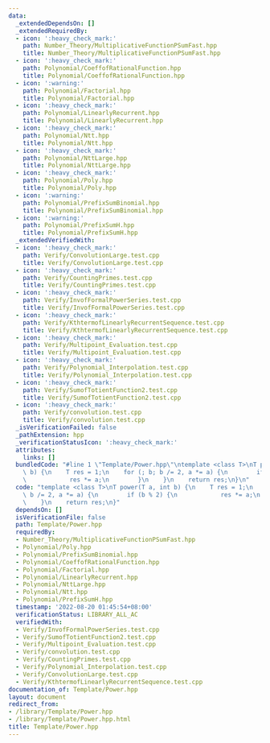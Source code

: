 ```yaml
---
data:
  _extendedDependsOn: []
  _extendedRequiredBy:
  - icon: ':heavy_check_mark:'
    path: Number_Theory/MultiplicativeFunctionPSumFast.hpp
    title: Number_Theory/MultiplicativeFunctionPSumFast.hpp
  - icon: ':heavy_check_mark:'
    path: Polynomial/CoeffofRationalFunction.hpp
    title: Polynomial/CoeffofRationalFunction.hpp
  - icon: ':warning:'
    path: Polynomial/Factorial.hpp
    title: Polynomial/Factorial.hpp
  - icon: ':heavy_check_mark:'
    path: Polynomial/LinearlyRecurrent.hpp
    title: Polynomial/LinearlyRecurrent.hpp
  - icon: ':heavy_check_mark:'
    path: Polynomial/Ntt.hpp
    title: Polynomial/Ntt.hpp
  - icon: ':heavy_check_mark:'
    path: Polynomial/NttLarge.hpp
    title: Polynomial/NttLarge.hpp
  - icon: ':heavy_check_mark:'
    path: Polynomial/Poly.hpp
    title: Polynomial/Poly.hpp
  - icon: ':warning:'
    path: Polynomial/PrefixSumBinomial.hpp
    title: Polynomial/PrefixSumBinomial.hpp
  - icon: ':warning:'
    path: Polynomial/PrefixSumH.hpp
    title: Polynomial/PrefixSumH.hpp
  _extendedVerifiedWith:
  - icon: ':heavy_check_mark:'
    path: Verify/ConvolutionLarge.test.cpp
    title: Verify/ConvolutionLarge.test.cpp
  - icon: ':heavy_check_mark:'
    path: Verify/CountingPrimes.test.cpp
    title: Verify/CountingPrimes.test.cpp
  - icon: ':heavy_check_mark:'
    path: Verify/InvofFormalPowerSeries.test.cpp
    title: Verify/InvofFormalPowerSeries.test.cpp
  - icon: ':heavy_check_mark:'
    path: Verify/KthtermofLinearlyRecurrentSequence.test.cpp
    title: Verify/KthtermofLinearlyRecurrentSequence.test.cpp
  - icon: ':heavy_check_mark:'
    path: Verify/Multipoint_Evaluation.test.cpp
    title: Verify/Multipoint_Evaluation.test.cpp
  - icon: ':heavy_check_mark:'
    path: Verify/Polynomial_Interpolation.test.cpp
    title: Verify/Polynomial_Interpolation.test.cpp
  - icon: ':heavy_check_mark:'
    path: Verify/SumofTotientFunction2.test.cpp
    title: Verify/SumofTotientFunction2.test.cpp
  - icon: ':heavy_check_mark:'
    path: Verify/convolution.test.cpp
    title: Verify/convolution.test.cpp
  _isVerificationFailed: false
  _pathExtension: hpp
  _verificationStatusIcon: ':heavy_check_mark:'
  attributes:
    links: []
  bundledCode: "#line 1 \"Template/Power.hpp\"\ntemplate <class T>\nT power(T a, int\
    \ b) {\n    T res = 1;\n    for (; b; b /= 2, a *= a) {\n        if (b % 2) {\n\
    \            res *= a;\n        }\n    }\n    return res;\n}\n"
  code: "template <class T>\nT power(T a, int b) {\n    T res = 1;\n    for (; b;\
    \ b /= 2, a *= a) {\n        if (b % 2) {\n            res *= a;\n        }\n\
    \    }\n    return res;\n}"
  dependsOn: []
  isVerificationFile: false
  path: Template/Power.hpp
  requiredBy:
  - Number_Theory/MultiplicativeFunctionPSumFast.hpp
  - Polynomial/Poly.hpp
  - Polynomial/PrefixSumBinomial.hpp
  - Polynomial/CoeffofRationalFunction.hpp
  - Polynomial/Factorial.hpp
  - Polynomial/LinearlyRecurrent.hpp
  - Polynomial/NttLarge.hpp
  - Polynomial/Ntt.hpp
  - Polynomial/PrefixSumH.hpp
  timestamp: '2022-08-20 01:45:54+08:00'
  verificationStatus: LIBRARY_ALL_AC
  verifiedWith:
  - Verify/InvofFormalPowerSeries.test.cpp
  - Verify/SumofTotientFunction2.test.cpp
  - Verify/Multipoint_Evaluation.test.cpp
  - Verify/convolution.test.cpp
  - Verify/CountingPrimes.test.cpp
  - Verify/Polynomial_Interpolation.test.cpp
  - Verify/ConvolutionLarge.test.cpp
  - Verify/KthtermofLinearlyRecurrentSequence.test.cpp
documentation_of: Template/Power.hpp
layout: document
redirect_from:
- /library/Template/Power.hpp
- /library/Template/Power.hpp.html
title: Template/Power.hpp
---
```

